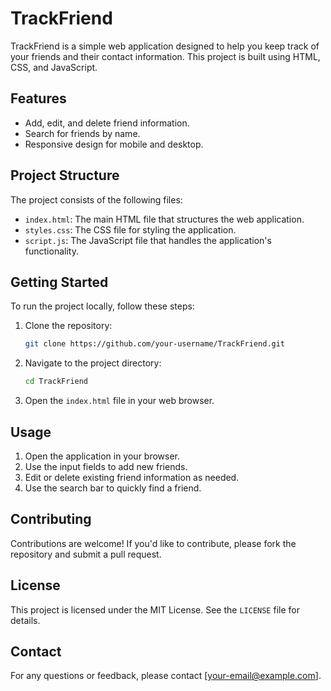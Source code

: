 # TrackFriend

TrackFriend is a simple web application designed to help you keep track of your friends and their contact information. This project is built using HTML, CSS, and JavaScript.

## Features

- Add, edit, and delete friend information.
- Search for friends by name.
- Responsive design for mobile and desktop.

## Project Structure

The project consists of the following files:

- `index.html`: The main HTML file that structures the web application.
- `styles.css`: The CSS file for styling the application.
- `script.js`: The JavaScript file that handles the application's functionality.

## Getting Started

To run the project locally, follow these steps:

1. Clone the repository:
   ```bash
   git clone https://github.com/your-username/TrackFriend.git
   ```

2. Navigate to the project directory:
   ```bash
   cd TrackFriend
   ```

3. Open the `index.html` file in your web browser.

## Usage

1. Open the application in your browser.
2. Use the input fields to add new friends.
3. Edit or delete existing friend information as needed.
4. Use the search bar to quickly find a friend.

## Contributing

Contributions are welcome! If you'd like to contribute, please fork the repository and submit a pull request.

## License

This project is licensed under the MIT License. See the `LICENSE` file for details.

## Contact

For any questions or feedback, please contact [your-email@example.com].
